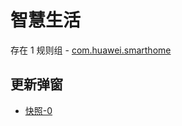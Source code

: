 # 智慧生活

存在 1 规则组 - [com.huawei.smarthome](/src/apps/com.huawei.smarthome.ts)

## 更新弹窗

- [快照-0](https://i.gkd.li/import/12738253)
